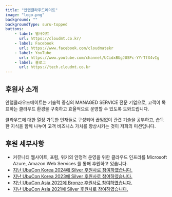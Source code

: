 ```yaml
---
title: "안랩클라우드메이트"
image: "logo.png"
background: ""
backgroundType: suru-topped
buttons:
    - label: 웹사이트
      url: https://cloudmt.co.kr/
    - label: Facebook
      url: https://www.facebook.com/cloudmatekr
    - label: YouTube
      url: https://www.youtube.com/channel/UCidxBUgJUSPc-YYrTfX4vIg
    - label: 블로그
      url: https://tech.cloudmt.co.kr
---
```


## 후원사 소개
안랩클라우드메이트는 기술력 중심의 MANAGED SERVICE 전문 기업으로, 고객이 목표하는 클라우드 환경을 구축하고 효율적으로 운영할 수 있도록 도와드립니다.

클라우드에 대한 열정 가득한 인재들로 구성되어 끊임없이 관련 기술을 공부하고, 습득한 지식을 함께 나누어 고객 비즈니스 가치를 향상시키는 것이 저희의 미션입니다.

## 후원 세부사항
- 커뮤니티 웹사이트, 포럼, 위키의 안정적 운영을 위한 클라우드 인프라를 Microsoft Azure, Amazon Web Services 를 통해 후원하고 있습니다.
- [지난 UbuCon Korea 2024에 Silver 후원사로 참여하였습니다.](https://2024.ubuntu-kr.org/ko)
- [지난 UbuCon Korea 2023에 Silver 후원사로 참여하였습니다.](https://2023.ubuntu-kr.org/ko/sponsors/cloudmate)
- [지난 UbuCon Asia 2022에 Bronze 후원사로 참여하였습니다.](https://2022.ubucon.asia/sponsors/cloudmate/)
- [지난 UbuCon Asia 2021에 Silver 후원사로 참여하였습니다.](https://2021.ubucon.asia/sponsors/cloudmate/)